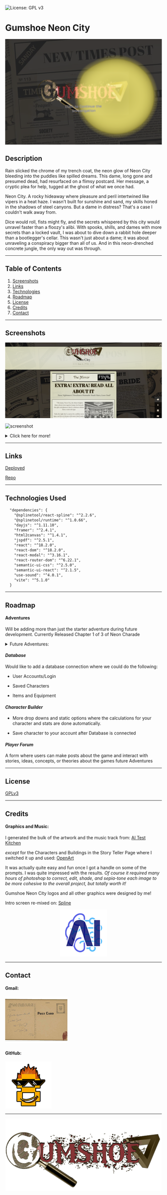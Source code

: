 ![License: GPL v3](https://img.shields.io/badge/License-GPLv3-blue.svg)

# Gumshoe Neon City

[![screenshot](./FrontEnd/src/assets/images/readme/gumshoe-main-rm.png)](#description)

## Description

Rain slicked the chrome of my trench coat, the neon glow of Neon City bleeding into the puddles like spilled dreams. This dame, long gone and presumed dead, had resurfaced on a flimsy postcard. Her message, a cryptic plea for help, tugged at the ghost of what we once had.

Neon City. A rocky hideaway where pleasure and peril intertwined like vipers in a heat haze. I wasn't built for sunshine and sand, my skills honed in the shadows of steel canyons. But a dame in distress? That's a case I couldn't walk away from.

Dice would roll, fists might fly, and the secrets whispered by this city would unravel faster than a floozy's alibi. With spooks, shills, and dames with more secrets than a locked vault, I was about to dive down a rabbit hole deeper than a bootlegger's cellar. This wasn't just about a dame; it was about unraveling a conspiracy bigger than all of us. And in this neon-drenched concrete jungle, the only way out was through.

---

## Table of Contents

1. [Screenshots](#screenshots)
1. [Links](#links)
1. [Technologies](#tech)
1. [Roadmap](#roadmap)
1. [License](#license)
1. [Credits](#credits)
1. [Contact](#contact)

---

<div id="screenshots"></div>

## Screenshots

![screenshot](./FrontEnd/src/assets/images/readme/gumshoe-home1-rm.png)

![screenshot](./FrontEnd/src/assets/images/readme/gumshoe-readme.gif)

<details closed>
<summary>Click here for more!</summary>
<br>

#### Main Page

-Post Card View

![screenshot](./FrontEnd/src/assets/images/readme/gumshoe-story-rm.png)

-Graphics Banner

![screenshot](./FrontEnd/src/assets/images/readme/gumshoe-graphicsBanner-rm.png)

-Developer Card

![screenshot](./FrontEnd/src/assets/images/readme/gumshoe-devCard-rm.png)

#### Player Page

-Player Page

![screenshot](./FrontEnd/src/assets/images/readme/gumshoe-player1-rm.png)

-Classes

![screenshot](./FrontEnd/src/assets/images/readme/gumshoe-classes-rm.png)

-Digital Character Sheet Maker

![screenshot](./FrontEnd/src/assets/images/readme/gumshoe-dgs-rm.png)

#### Story Teller Page

-Story Teller Page

![screenshot](./FrontEnd/src/assets/images/readme/gumshoe-storyteller1-rm.png)

-Enemy Template

![screenshot](./FrontEnd/src/assets/images/readme/enemy-template.png)

-NPC Generator

![screenshot](./FrontEnd/src/assets/images/readme/gumshoe-npcGen-rm.png)

#### Neon City Page

-Neon City Page

![screenshot](./FrontEnd/src/assets/images/readme/gumshoe-neoncity1-rm.png)

-Detailed Locations

![screenshot](./FrontEnd/src/assets/images/readme/gumshoe-locations-rm.png)

</details>

---

<div id="links"></div>

## Links

[Deployed](https://gumshoe.vercel.app/)

[Repo](https://github.com/8BitGinger/gumshoeReact)

---

<div id="tech"></div>

## Technologies Used

```
  "dependencies": {
    "@splinetool/react-spline": "^2.2.6",
    "@splinetool/runtime": "^1.0.66",
    "dayjs": "^1.11.10",
    "framer": "^2.4.1",
    "html2canvas": "^1.4.1",
    "jspdf": "^2.5.1",
    "react": "^18.2.0",
    "react-dom": "^18.2.0",
    "react-modal": "^3.16.1",
    "react-router-dom": "^6.22.1",
    "semantic-ui-css": "^2.5.0",
    "semantic-ui-react": "^2.1.5",
    "use-sound": "^4.0.1",
    "vite": "^5.1.0"
  }
```

---

<div id="roadmap"></div>

## Roadmap

#### Adventures

Will be adding more than just the starter adventure during future development. Currently Released Chapter 1 of 3 of Neon Charade

<details closed>
<summary>Future Adventures:</summary>
<br>

-Gumshoe Neon City Chapters 2 and 3

![logo](./FrontEnd/src/assets/images/readme/neoncity-sepia.jpg)

> Find out the fate of You and your unlikely group of allies on the mean streets of Neon City!

- Gumshoe Hollywoodland

  ![Screenshot](./FrontEnd/src/assets/images/readme/hollywoodland-sepia.jpg)

  > The smog hung heavy over Tinseltown, a sickly yellow halo above the hazy dreamscape. Here, ambition dripped like sweat under the merciless California sun, where fortunes were made and shattered faster than a celluloid kiss. Dames with million-dollar smiles hawked their wares, and chisel-jawed fellas with steely gazes dreamt of the silver screen. But beneath the glitz, a darkness festered. Whispers slithered through back alleys, tales of things unnatural, of creatures from beyond the frame. Hollywoodland, they called it. More like Hollyweirdland, a place where the scripts got stranger than anything dreamed up by a drunken screenwriter. You, chum, are the only shamus with the guts (and the bottle) to wade through this celluloid nightmare.

- Gumshoe Revenge in Rio

  ![Screenshot](./FrontEnd/src/assets/images/readme/riorevenge-sepia.jpg)

  > The Amazon humidity hung heavy in Rio, a suffocating cloak over the vibrant chaos. Christ the Redeemer, its skeletal form reaching towards the hazy sky, offered no solace. Here, in 1936 Rio, the samba pulsed with a darker rhythm. I, a weary gumshoe used to the grit of New York City, had arrived for some sun-drenched R&R. But past sins are like stray bullets, they have a way of finding you, even in paradise. A face from a forgotten case materialized across the casino floor – Frankie "The Fox" Moretti, a hood I put away back in '32. He shouldn't be here, breathing, radiating barely contained rage. Looks like my Rio vacation just took a sharp turn into a labyrinth of showgirls with deadly secrets, a murder threatening to ignite a war, and Frankie "The Fox" Moretti thirsting for revenge as cold as a Rio night. This dame in distress wouldn't be wearing a swimsuit, but a shroud.

- Gumshoe Moscow Mayday

  ![Screenshot](./FrontEnd/src/assets/images/readme/russiannights-sepia.jpg)

  > Moscow, a frozen tomb bathed in perpetual twilight. Not a great place for your plane to go down. Surviving the crash was the easy part, the saga ahead, well you might no be as lucky. You, a gumshoe with a nose for trouble and a taste for cheap vodka, were partnered with Nika Arovka, a Soviet ambassador with a smile too sharp and eyes like glacial ice. Whispers of strange men in uniforms and ancient alien devices with world-ending power sent you both hurtling through this frozen hell. A down-on-your-luck detective, and a femme fatale with buried secrets, were all that stood between oblivion and a world cracked open like a rotten egg.

- Gumshoe Agents of the Multiverse

  ![Screenshot](./FrontEnd/src/assets/images/readme/multiverse-sepia.jpg)

  > The last case went sideways faster than a greased getaway car. Now, you find yourself yanked from the familiar grime and grit and deposited in... well, who even knows? The Penrose Division, that's what they call themselves. Seems this rabbit hole runs deeper than a bootleg speakeasy. Multiverse travel, alternate realities, alien threats, the whole kit and kaboodle. All under the steely gaze of your new boss, April Sunday. A dame with a name that wouldn't be out of place in a bygone era, stuck in a world that makes yesterday's case look like a walk in the park. One thing's for sure, shamus: the gloves are off. Crack the case with the help of your new partner Nika Arovak, stop whatever's bleeding through the seams of reality, and maybe, just maybe, impress Ms. Sunday enough to learn the mystery that started this whole adventure!

  </details>

#### _Database_

Would like to add a database connection where we could do the following:

- User Accounts/Login

- Saved Characters

- Items and Equipment

#### _Character Builder_

- More drop downs and static options where the calculations for your character and stats are done automatically.

- Save character to your account after Database is connected

#### _Player Forum_

A form where users can make posts about the game and interact with stories, ideas, concepts, or theories about the games future Adventures

---

<div id="license"></div>

## License

[GPLv3](https://www.gnu.org/licenses/gpl-3.0)

---

<div id="credits"></div>

## Credits

#### Graphics and Music:

I generated the bulk of the artwork and the music track from:
[AI Test Kitchen](https://aitestkitchen.withgoogle.com/)

_except_ for the Characters and Buildings in the Story Teller Page where I switched it up and used:
[OpenArt](https://openart.ai/)

It was actually quite easy and fun once I got a handle on some of the prompts. I was quite impressed with the results. _Of course it required many hours of photoshop to correct, edit, shade, and sepia-tone each image to be more cohesive to the overall project, but totally worth it!_

Gumshoe Neon City logos and all other graphics were designed by me!

Intro screen re-mixed on: [Spline](https://spline.design/)

<div align="center">

![screenshot](./FrontEnd/src/assets/images/readme/ai-readme.png)

</div>

---

<div id="contact"></div>

## Contact

#### Gmail:

[![Gmail](./FrontEnd/src/assets/images/readme/gmail-gumshoe-rm.png)](mailto:ryan.fann@gmail.com)

#### GitHub:

[![8BitGinger](./FrontEnd/src/assets/images/readme/8bit-smallContact.png)](https://github.com/8BitGinger)

---

<div align="center">

![logo](./FrontEnd/src/assets/images/document-logo-sepia2.png)

</div>
